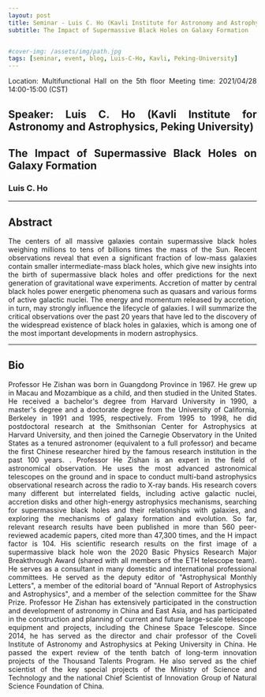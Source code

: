 ```yaml
---
layout: post
title: Seminar - Luis C. Ho (Kavli Institute for Astronomy and Astrophysics, Peking University)
subtitle: The Impact of Supermassive Black Holes on Galaxy Formation


#cover-img: /assets/img/path.jpg
tags: [seminar, event, blog, Luis-C-Ho, Kavli, Peking-University]
---
```


<style>
body {
text-align: justify}
</style>

Location: Multifunctional Hall on the 5th floor
Meeting time: 2021/04/28 14:00-15:00 (CST)

## Speaker: Luis C. Ho (Kavli Institute for Astronomy and Astrophysics, Peking University)

## The Impact of Supermassive Black Holes on Galaxy Formation

### Luis C. Ho

______________________________

## Abstract

The centers of all massive galaxies contain supermassive black holes weighing millions to tens of billions times the mass of the Sun. Recent observations reveal that even a significant fraction of low-mass galaxies contain smaller intermediate-mass black holes, which give new insights into the birth of supermassive black holes and offer predictions for the next generation of gravitational wave experiments. Accretion of matter by central black holes power energetic phenomena such as quasars and various forms of active galactic nuclei. The energy and momentum released by accretion, in turn, may strongly influence the lifecycle of galaxies. I will summarize the critical observations over the past 20 years that have led to the discovery of the widespread existence of black holes in galaxies, which is among one of the most important developments in modern astrophysics.

______________________________

## Bio

Professor He Zishan was born in Guangdong Province in 1967. He grew up in Macau and Mozambique as a child, and then studied in the United States. He received a bachelor's degree from Harvard University in 1990, a master's degree and a doctorate degree from the University of California, Berkeley in 1991 and 1995, respectively. From 1995 to 1998, he did postdoctoral research at the Smithsonian Center for Astrophysics at Harvard University, and then joined the Carnegie Observatory in the United States as a tenured astronomer (equivalent to a full professor) and became the first Chinese researcher hired by the famous research institution in the past 100 years. . Professor He Zishan is an expert in the field of astronomical observation. He uses the most advanced astronomical telescopes on the ground and in space to conduct multi-band astrophysics observational research across the radio to X-ray bands. His research covers many different but interrelated fields, including active galactic nuclei, accretion disks and other high-energy astrophysics mechanisms, searching for supermassive black holes and their relationships with galaxies, and exploring the mechanisms of galaxy formation and evolution. So far, relevant research results have been published in more than 560 peer-reviewed academic papers, cited more than 47,300 times, and the H impact factor is 104. His scientific research results on the first image of a supermassive black hole won the 2020 Basic Physics Research Major Breakthrough Award (shared with all members of the ETH telescope team). He serves as a consultant in many domestic and international professional committees. He served as the deputy editor of "Astrophysical Monthly Letters", a member of the editorial board of "Annual Report of Astrophysics and Astrophysics", and a member of the selection committee for the Shaw Prize. Professor He Zishan has extensively participated in the construction and development of astronomy in China and East Asia, and has participated in the construction and planning of current and future large-scale telescope equipment and projects, including the Chinese Space Telescope. Since 2014, he has served as the director and chair professor of the Coveli Institute of Astronomy and Astrophysics at Peking University in China. He passed the expert review of the tenth batch of long-term innovation projects of the Thousand Talents Program. He also served as the chief scientist of the key special projects of the Ministry of Science and Technology and the national Chief Scientist of Innovation Group of Natural Science Foundation of China.
